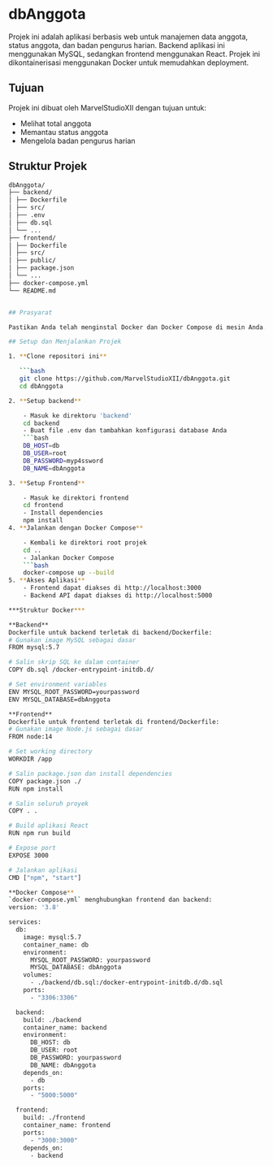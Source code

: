 # dbAnggota

Projek ini adalah aplikasi berbasis web untuk manajemen data anggota, status anggota, dan badan pengurus harian. Backend aplikasi ini menggunakan MySQL, sedangkan frontend menggunakan React. Projek ini dikontainerisasi menggunakan Docker untuk memudahkan deployment.

## Tujuan

Projek ini dibuat oleh MarvelStudioXII dengan tujuan untuk:
- Melihat total anggota
- Memantau status anggota
- Mengelola badan pengurus harian

## Struktur Projek

```bash
dbAnggota/
├── backend/
│ ├── Dockerfile
│ ├── src/
│ ├── .env
│ ├── db.sql
│ └── ...
├── frontend/
│ ├── Dockerfile
│ ├── src/
│ ├── public/
│ ├── package.json
│ └── ...
├── docker-compose.yml
└── README.md


## Prasyarat

Pastikan Anda telah menginstal Docker dan Docker Compose di mesin Anda.

## Setup dan Menjalankan Projek

1. **Clone repositori ini**

   ```bash
   git clone https://github.com/MarvelStudioXII/dbAnggota.git
   cd dbAnggota

2. **Setup backend**

	- Masuk ke direktoru 'backend'
	cd backend
	- Buat file .env dan tambahkan konfigurasi database Anda
	```bash
	DB_HOST=db
	DB_USER=root
	DB_PASSWORD=myp4ssword
	DB_NAME=dbAnggota

3. **Setup Frontend**

	- Masuk ke direktori frontend
	cd frontend
	- Install dependencies
	npm install
4. **Jalankan dengan Docker Compose**

	- Kembali ke direktori root projek
	cd ..
	- Jalankan Docker Compose
	```bash
	docker-compose up --build
5. **Akses Aplikasi**
	- Frontend dapat diakses di http://localhost:3000
	- Backend API dapat diakses di http://localhost:5000

***Struktur Docker***

**Backend**
Dockerfile untuk backend terletak di backend/Dockerfile:
# Gunakan image MySQL sebagai dasar
FROM mysql:5.7

# Salin skrip SQL ke dalam container
COPY db.sql /docker-entrypoint-initdb.d/

# Set environment variables
ENV MYSQL_ROOT_PASSWORD=yourpassword
ENV MYSQL_DATABASE=dbAnggota

**Frontend**
Dockerfile untuk frontend terletak di frontend/Dockerfile:
# Gunakan image Node.js sebagai dasar
FROM node:14

# Set working directory
WORKDIR /app

# Salin package.json dan install dependencies
COPY package.json ./
RUN npm install

# Salin seluruh proyek
COPY . .

# Build aplikasi React
RUN npm run build

# Expose port
EXPOSE 3000

# Jalankan aplikasi
CMD ["npm", "start"]

**Docker Compose**
`docker-compose.yml` menghubungkan frontend dan backend:
version: '3.8'

services:
  db:
    image: mysql:5.7
    container_name: db
    environment:
      MYSQL_ROOT_PASSWORD: yourpassword
      MYSQL_DATABASE: dbAnggota
    volumes:
      - ./backend/db.sql:/docker-entrypoint-initdb.d/db.sql
    ports:
      - "3306:3306"

  backend:
    build: ./backend
    container_name: backend
    environment:
      DB_HOST: db
      DB_USER: root
      DB_PASSWORD: yourpassword
      DB_NAME: dbAnggota
    depends_on:
      - db
    ports:
      - "5000:5000"

  frontend:
    build: ./frontend
    container_name: frontend
    ports:
      - "3000:3000"
    depends_on:
      - backend
